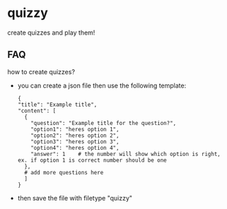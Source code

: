 # quizzy
create quizzes and play them!

## FAQ
how to create quizzes?
- you can create a json file then use the following template:
  
  ```
  {
  "title": "Example title",
  "content": [
    {
      "question": "Example title for the question?",
      "option1": "heres option 1",
      "option2": "heres option 2",
      "option3": "heres option 3",
      "option4": "heres option 4",
      "answer": 1    # the number will show which option is right, ex. if option 1 is correct number should be one
    },
    # add more questions here
    ]
  }

- then save the file with filetype "quizzy"
